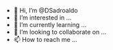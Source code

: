 - 👋 Hi, I’m @DSadroaldo
- 👀 I’m interested in ...
- 🌱 I’m currently learning ...
- 💞️ I’m looking to collaborate on ...
- 📫 How to reach me ...

<!---
DSadroaldo/DSadroaldo is a ✨ special ✨ repository because its `README.md` (this file) appears on your GitHub profile.
You can click the Preview link to take a look at your changes.
--->
